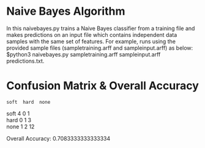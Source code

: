 # Naive Bayes Algorithm

In this naivebayes.py  trains a Naive Bayes classifier from a training file and makes predictions on an input file which contains independent data samples with the same set of features. For example, runs using the provided sample files (sampletraining.arff and sampleinput.arff) as below: $python3 naivebayes.py sampletraining.arff sampleinput.arff predictions.txt. 



# Confusion Matrix & Overall Accuracy

    soft  hard  none
soft 4      0      1      
hard 0      1      3      
none 1      2      12      

Overall Accuracy: 0.7083333333333334



